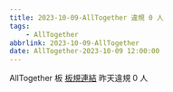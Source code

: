 ```yaml
---
title: 2023-10-09-AllTogether 違規 0 人
tags:
    - AllTogether
abbrlink: 2023-10-09-AllTogether
date: AllTogether-2023-10-09 12:00:00
---
```

AllTogether 板 [板規連結](https://www.ptt.cc/bbs/AllTogether/M.1643211430.A.5FB.html)
昨天違規 0 人
